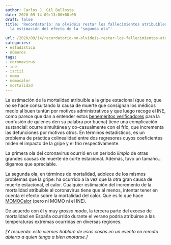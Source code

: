 ```yaml
---
author: Carlos J. Gil Bellosta
date: 2020-09-14 09:13:00+00:00
draft: false
title: 'Recordatorio: no olvidéis restar los fallecimientos atribuibles al calor en
  la estimación del efecto de la "segunda ola"'

url: /2020/09/14/recordatorio-no-olvideis-restar-los-fallecimientos-atribuibles-al-calor-en-la-estimacion-del-efecto-de-la-segunda-ola/
categories:
- estadística
- números
tags:
- coronavirus
- ine
- isciii
- momo
- momocalor
- mortalidad
---
```





La estimación de la mortalidad atribuible a la gripe estacional (que no, que no se hace consultando la causa de muerte que consignan los médicos medio al buen tuntún por motivos administrativos y que luego recoge el INE, como parece que dan a entender estos [beneméritos verificadores](https://maldita.es/malditodato/2020/08/27/espana-muertes-causadas-gripe-covid-19/) para la confusión de quienes den su palabra por buena) tiene una complicación sustancial: ocurre simultánea y co-casualmente con el frío, que incrementa las defunciones por motivos otros. En términos estadísticos, es un problema de práctica colinealidad entre dos regresores cuyos coeficientes miden el impacto de la gripe y el frío respectivamente.







La primera ola del coronavirus ocurrió en un periodo _limpio_ de otras grandes causas de muerte de corte estacional. Además, tuvo un tamaño... digamos que apreciable.







La segunda ola, en términos de mortalidad, adolece de los mismos problemas que la gripe: ha ocurrido a la vez que la otra gran causa de muerte estacional, el calor. Cualquier estimación del incremento de la mortalidad atribuible al coronavirus tiene que al menos, intentar tener en cuenta el efecto sobre la mortalidad del calor. Que es lo que hace [MOMOCalor](https://momo.isciii.es/public/momocalor) (pero ni MOMO ni el INE).







De acuerdo con él y muy _grosso modo_, la tercera parte del exceso de mortalidad en España ocurrido durante el verano podría atribuirse a las temperaturas extremas ocurridas en diversas regiones.







_[Y recuerdo: este viernes hablaré de esas cosas en un evento en remoto abierto a quien tenga a bien anotarse.]_



